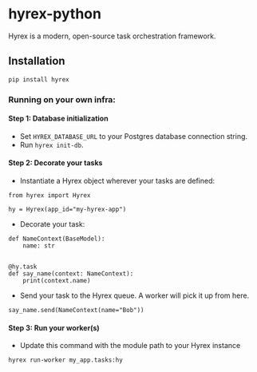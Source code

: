 # hyrex-python

Hyrex is a modern, open-source task orchestration framework.

## Installation

`pip install hyrex`

### Running on your own infra:

#### Step 1: Database initialization

- Set `HYREX_DATABASE_URL` to your Postgres database connection string.
- Run `hyrex init-db`.

#### Step 2: Decorate your tasks

- Instantiate a Hyrex object wherever your tasks are defined:

```
from hyrex import Hyrex

hy = Hyrex(app_id="my-hyrex-app")
```

- Decorate your task:

```
def NameContext(BaseModel):
    name: str


@hy.task
def say_name(context: NameContext):
    print(context.name)
```

- Send your task to the Hyrex queue. A worker will pick it up from here.

```
say_name.send(NameContext(name="Bob"))
```

#### Step 3: Run your worker(s)

- Update this command with the module path to your Hyrex instance

```
hyrex run-worker my_app.tasks:hy
```
